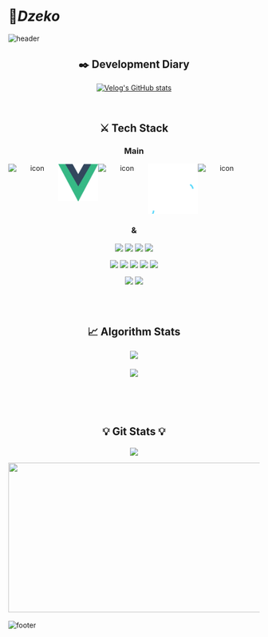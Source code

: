 # 🐢***Dzeko***   

![header](https://capsule-render.vercel.app/api?type=waving&color=EEE8AA&height=100&section=header&animation=fadeIn)

<div align="center" style="text-align:center">
  <h2>✒️ Development Diary </h2>
  
[![Velog's GitHub stats](https://velog-readme-stats.vercel.app/api?name=vivala0519)](https://velog.io/@vivala0519)
  
<br/>
  
</div>
  
<h2 align="center">⚔️ Tech Stack</h2>
<h3 align="center">Main</h3>
<div align="center">
<div style="display: flex; align-items: flex-start;">
  <img src="https://techstack-generator.vercel.app/js-icon.svg" alt="icon" width="100" height="100" /><img src="vue2.gif" alt="icon" width="80" height="75" /><img src="https://techstack-generator.vercel.app/python-icon.svg" alt="icon" width="100" height="100" /><img src="react2.svg" alt="icon" width="100" height="100" /><img src="https://techstack-generator.vercel.app/ts-icon.svg" alt="icon" width="100" height="100" />
</div></div>
<h3 align="center">&</h3>
<p align="center"> <img src="https://img.shields.io/badge/Java-007396?style=for-the-badge&logo=Java&logoColor=white"/> <img src="https://img.shields.io/badge/Spring-6DB33F?style=for-the-badge&logo=Spring&logoColor=white"/> <img src="https://img.shields.io/badge/Django-092E20?style=for-the-badge&logo=Django&logoColor=white"/> <img src="https://img.shields.io/badge/Flask-000000?style=for-the-badge&logo=Flask&logoColor=white"/></p> 
<p align="center"><img src="https://img.shields.io/badge/MongoDB-47A248?style=for-the-badge&logo=MongoDB&logoColor=white"/> <img src="https://img.shields.io/badge/MariaDB-003545?style=for-the-badge&logo=MariaDB&logoColor=white"/> <img src="https://img.shields.io/badge/Oracle-F80000?style=for-the-badge&logo=Oracle&logoColor=white"/> <img src="https://img.shields.io/badge/MySQL-4479A1?style=for-the-badge&logo=MySQL&logoColor=white"/> <img src="https://img.shields.io/badge/SQLite-003B57?style=for-the-badge&logo=SQLite&logoColor=white"/> </p>
<p align="center"><img src="https://img.shields.io/badge/Amazon AWS-232F3E?style=for-the-badge&logo=Amazon%20AWS&logoColor=white"/></a> <img src="https://img.shields.io/badge/Firebase-FFCA28?style=for-the-badge&logo=Firebase&logoColor=white"/></a></p>



<br/><br/>
<h2 align="center">📈 Algorithm Stats </h2>
<p align="center">
<img src="http://mazassumnida.wtf/api/v2/generate_badge?boj=vivala0519"><br/><br/>
<img src="https://www.codewars.com/users/vivala0519/badges/large"></p>

<br/>
<br/><br/>                                                                 
<h2 align="center">💡 Git Stats 💡</h2>
<p align="center">
    <img align="center" src="https://github-readme-stats.vercel.app/api?username=vivala0519&hide=stars,issues&hide_title=true&show_icons=true&include_all_commits=false&theme=merko" />
</p>      

<div align="center"> 
<a align="center" href="https://github.com/devxb/gitanimals">
<img
  src="https://render.gitanimals.org/farms/vivala0519"
  width="600"
  height="300"
/>
</a><br/>
</div>
<!-- <div align="center"> 
<a href="https://hits.seeyoufarm.com"><img src="https://hits.seeyoufarm.com/api/count/incr/badge.svg?url=https%3A%2F%2Fgithub.com%2Fvivala0519%2Fhit-counter&count_bg=%2300A647&title_bg=%231A1A1A&icon=&icon_color=%23E7E7E7&title=Today&edge_flat=false"/></a>
</div>
 -->

![footer](https://capsule-render.vercel.app/api?type=waving&&color=gradient&height=100&section=footer&fontSize=90)
